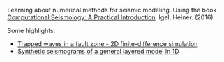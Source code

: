 Learning about numerical methods for seismic modeling. Using the book [Computational Seismology: A Practical Introduction](https://www.researchgate.net/publication/283566366_Computational_Seismology_A_Practical_Introduction). Igel, Heiner. (2016).

Some highlights:

- [Trapped waves in a fault zone - 2D finite-difference simulation](blob/main/4.32_FD_2D_5pt_faultzone.ipynb)
- [Synthetic seismograms of a general layered model in 1D](blob/main/2.26_Greens_1D_layers.ipynb)
